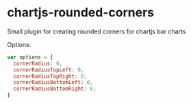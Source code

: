 # chartjs-rounded-corners
Small plugin for creating rounded corners for chartjs bar charts

Options:
```javascript
var options = {
  cornerRadius: 0,
  cornerRadiusTopLeft: 0,
  cornerRadiusTopRight: 0,
  cornerRadiusBottomLeft: 0,
  cornerRadiusBottomRight: 0,
}
```
